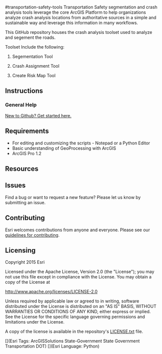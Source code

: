 #transportation-safety-tools
Transportation Safety segmentation and crash analysis tools  leverage the core ArcGIS Platform to help organizations analyze crash analysis locations from authoritative sources in a simple and sustainable way and leverage this information in many workflows.

This GitHub repository houses the crash analysis toolset used to analyze and segement the roads.

Toolset Include the following:

1. Segementation Tool

2. Crash Assignment Tool

3. Create Risk Map Tool


## Instructions

### General Help
[New to Github? Get started here.](http://htmlpreview.github.com/?https://github.com/Esri/esri.github.com/blob/master/help/esri-getting-to-know-github.html)

## Requirements

* For editing and customizing the scripts - Notepad or a Python Editor
* Basic understanding of GeoProcessing with ArcGIS
* ArcGIS Pro 1.2

## Resources




## Issues

Find a bug or want to request a new feature?  Please let us know by submitting an issue.


## Contributing

Esri welcomes contributions from anyone and everyone.
Please see our [guidelines for contributing](https://github.com/esri/contributing).

## Licensing

Copyright 2015 Esri

Licensed under the Apache License, Version 2.0 (the "License");
you may not use this file except in compliance with the License.
You may obtain a copy of the License at

   http://www.apache.org/licenses/LICENSE-2.0

Unless required by applicable law or agreed to in writing, software
distributed under the License is distributed on an "AS IS" BASIS,
WITHOUT WARRANTIES OR CONDITIONS OF ANY KIND, either express or implied.
See the License for the specific language governing permissions and
limitations under the License.

A copy of the license is available in the repository's
[LICENSE.txt](https://github.com/Esri/transportation-safety-tools/blob/master/License.txt) file.

[](Esri Tags: ArcGISSolutions State-Government State Government Transportation DOT)
[](Esri Language: Python)
